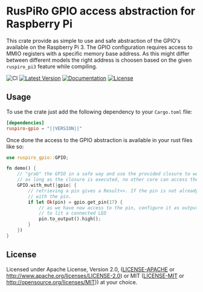 # RusPiRo GPIO access abstraction for Raspberry Pi

This crate provide as simple to use and safe abstraction of the GPIO's available on the Raspberry Pi 3. The GPIO configuration requires access to MMIO registers with a specific memory base address. As this might differ between different models the right address is choosen based on the given ``ruspiro_pi3`` feature while compiling.

![CI](https://github.com/RusPiRo/ruspiro-gpio/workflows/CI/badge.svg?branch=development)
[![Latest Version](https://img.shields.io/crates/v/ruspiro-gpio.svg)](https://crates.io/crates/ruspiro-gpio)
[![Documentation](https://docs.rs/ruspiro-gpio/badge.svg)](https://docs.rs/ruspiro-gpio)
[![License](https://img.shields.io/crates/l/ruspiro-gpio.svg)](https://github.com/RusPiRo/ruspiro-gpio#license)

## Usage

To use the crate just add the following dependency to your ``Cargo.toml`` file:

```toml
[dependencies]
ruspiro-gpio = "||VERSION||"
```

Once done the access to the GPIO abstraction is available in your rust files like so:

```rust
use ruspiro_gpio::GPIO;

fn demo() {
    // "grab" the GPIO in a safe way and use the provided closure to work with it
    // as long as the closure is executed, no other core can access the GPIO to configure pins etc.
    GPIO.with_mut(|gpio| {
        // retrieving a pin gives a Result<>. If the pin is not already taken it returns an Ok()
        // with the pin.
        if let Ok(pin) = gpio.get_pin(17) {
            // as we have now access to the pin, configure it as output and set it to high
            // to lit a connected LED
            pin.to_output().high();
        }
    })
}
```

## License

Licensed under Apache License, Version 2.0, ([LICENSE-APACHE](LICENSE-APACHE) or http://www.apache.org/licenses/LICENSE-2.0) or MIT ([LICENSE-MIT](LICENSE-MIT) or http://opensource.org/licenses/MIT)) at your choice.